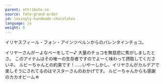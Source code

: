 ```yaml
---
parent: attribute.ce
source: fate-grand-order
id: lovingly-handmade-chocolates
language: ja
weight: 0
---
```


イリヤスフィール・フォン・アインツベルンからのバレンタインチョコ。

イリヤーさんがーよなべーをしてー♪
大量のチョコを無慈悲に焦がしましたとさ。
このアイテムはその唯一の生存者ですのでよーく味わって摂取してくださいネ。
ルビーちゃんとの約束です！……いやーしかし、イリヤさんがカルデアで楽しそうにされてるのはマスターさんのおかげです。
ルビーちゃんからも感謝のカカオビーム☆
